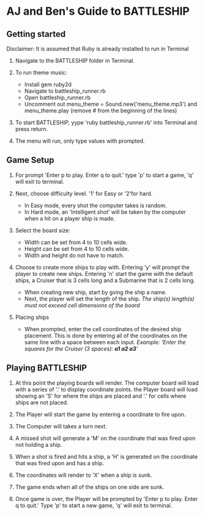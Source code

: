 # AJ and Ben's Guide to BATTLESHIP 
## Getting started
Disclaimer: It is assumed that Ruby is already installed to run in Terminal

1. Navigate to the BATTLESHIP folder in Terminal.

1. To run theme music:
    * Install gem ruby2d
    * Navigate to battleship_runner.rb
    * Open battleship_runner.rb
    * Uncomment out menu_theme = Sound.new('menu_theme.mp3') and menu_theme.play (remove # from the beginning of the lines)

1. To start BATTLESHIP, yype 'ruby battleship_runner.rb' into Terminal and press return.

1. The menu will run, only type values with prompted.

## Game Setup

1. For prompt 'Enter p to play. Enter q to quit.' type 'p' to start a game, 'q' will exit to terminal.

1. Next, choose difficulty level. '1' for Easy or '2'for hard.
    * In Easy mode, every shot the computer takes is random.
    * In Hard mode, an 'Intelligent shot' will be taken by the computer when a hit on a player ship is made.

1. Select the board size:
    * Width can be set from 4 to 10 cells wide.
    * Height can be set from 4 to 10 cells wide.
    * Width and height do not have to match.

1. Choose to create more ships to play with. Entering 'y' will prompt the player to create new ships. Entering 'n' start the game with the default ships, a Cruiser that is 3 cells long and a Submarine that is 2 cells long.
    * When creating new ship, start by gving the ship a name.
    * Next, the player will set the length of the ship. *The ship(s) length(s) must not exceed cell dimensions of the board*

1. Placing ships
    * When prompted, enter the cell coordinates of the desired ship placement. This is done by entering all of the coordinates on the same line with a space between each input. *Example: 'Enter the squares for the Cruiser (3 spaces): **a1 a2 a3**'*

## Playing BATTLESHIP

1. At this point the playing boards will render. The computer board will load with a series of '.' to display coordinate points. the Player board will load showing an 'S' for where the ships are placed and '.' for cells where ships are not placed.

1. The Player will start the game by entering a coordinate to fire upon.

1. The Computer will takes a turn next.

1. A missed shot will generate a 'M' on the coordinate that was fired upon not holding a ship.

1. When a shot is fired and hits a ship, a 'H' is generated on the coordinate that was fired upon and has a ship.

1. The coordinates will render to 'X' when a ship is sunk.

1. The game ends when all of the ships on one side are sunk.

1. Once game is over, the Player will be prompted by 'Enter p to play. Enter q to quit.' Type 'p' to start a new game, 'q' will exit to terminal.
